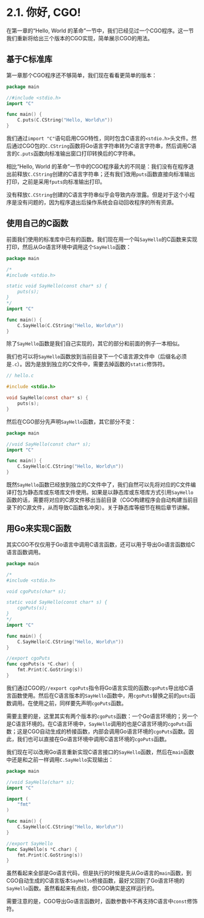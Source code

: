# 2.1. 你好, CGO!

在第一章的“Hello, World 的革命”一节中，我们已经见过一个CGO程序。这一节我们重新将给出三个版本的CGO实现，简单展示CGO的用法。

## 基于C标准库

第一章那个CGO程序还不够简单，我们现在看看更简单的版本：

```go
package main

//#include <stdio.h>
import "C"

func main() {
	C.puts(C.CString("Hello, World\n"))
}
```

我们通过`import "C"`语句启用CGO特性，同时包含C语言的`<stdio.h>`头文件。然后通过CGO包的`C.CString`函数将Go语言字符串转为C语言字符串，然后调用C语言的`C.puts`函数向标准输出窗口打印转换后的C字符串。

相比“Hello, World 的革命”一节中的CGO程序最大的不同是：我们没有在程序退出前释放`C.CString`创建的C语言字符串；还有我们改用`puts`函数直接向标准输出打印，之前是采用`fputs`向标准输出打印。

没有释放`C.CString`创建的C语言字符串似乎会导致内存泄露。但是对于这个小程序是没有问题的，因为程序退出后操作系统会自动回收程序的所有资源。

## 使用自己的C函数

前面我们使用的标准库中已有的函数。我们现在用一个叫`SayHello`的C函数来实现打印，然后从Go语言环境中调用这个`SayHello`函数：

```go
package main

/*
#include <stdio.h>

static void SayHello(const char* s) {
	puts(s);
}
*/
import "C"

func main() {
	C.SayHello(C.CString("Hello, World\n"))
}
```

除了`SayHello`函数是我们自己实现的，其它的部分和前面的例子一本相似。

我们也可以将`SayHello`函数放到当前目录下一个C语言源文件中（后缀名必须是`.c`）。因为是放到独立的C文件中，需要去掉函数的`static`修饰符。

```c
// hello.c

#include <stdio.h>

void SayHello(const char* s) {
	puts(s);
}
```

然后在CGO部分先声明`SayHello`函数，其它部分不变：

```go
package main

//void SayHello(const char* s);
import "C"

func main() {
	C.SayHello(C.CString("Hello, World\n"))
}
```

既然`SayHello`函数已经放到独立的C文件中了，我们自然可以先将对应的C文件编译打包为静态库或东塔库文件使用。如果是以静态库或东塔库方式引用`SayHello`函数的话，需要将对应的C源文件移出当前目录（CGO构建程序会自动构建当前目录下的C源文件，从而导致C函数名冲突）。关于静态库等细节在稍后章节讲解。

## 用Go来实现C函数

其实CGO不仅仅用于Go语言中调用C语言函数，还可以用于导出Go语言函数给C语言函数调用。

```go
package main

/*
#include <stdio.h>

void cgoPuts(char* s);

static void SayHello(const char* s) {
	cgoPuts(s);
}
*/
import "C"

func main() {
	C.SayHello(C.CString("Hello, World\n"))
}

//export cgoPuts
func cgoPuts(s *C.char) {
	fmt.Print(C.GoString(s))
}
```

我们通过CGO的`//export cgoPuts`指令将Go语言实现的函数`cgoPuts`导出给C语言函数使用。然后在C语言版本的`SayHello`函数中，用`cgoPuts`替换之前的`puts`函数调用。在使用之前，同样要先声明`cgoPuts`函数。

需要主要的是，这里其实有两个版本的`cgoPuts`函数：一个Go语言环境的；另一个是C语言环境的。在C语言环境中，`SayHello`调用的也是C语言环境的`cgoPuts`函数；这是CGO自动生成的桥接函数，内部会调用Go语言环境的`cgoPuts`函数。因此，我们也可以直接在Go语言环境中调用C语言环境的`cgoPuts`函数。

我们现在可以改用Go语言重新实现C语言接口的`SayHello`函数，然后在`main`函数中还是和之前一样调用`C.SayHello`实现输出：

```go
package main

//void SayHello(char* s);
import "C"

import (
	"fmt"
)

func main() {
	C.SayHello(C.CString("Hello, World\n"))
}

//export SayHello
func SayHello(s *C.char) {
	fmt.Print(C.GoString(s))
}
```

虽然看起来全部是Go语言代码，但是执行的时候是先从Go语言的`main`函数，到CGO自动生成的C语言版本`SayHello`桥接函数，最好又回到了Go语言环境的`SayHello`函数。虽然看起来有点绕，但CGO确实是这样运行的。

需要注意的是，CGO导出Go语言函数时，函数参数中不再支持C语言中`const`修饰符。
